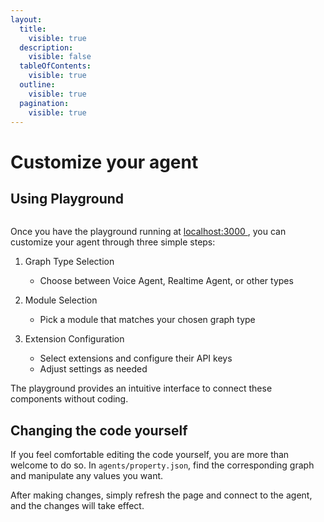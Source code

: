 ```yaml
---
layout:
  title:
    visible: true
  description:
    visible: false
  tableOfContents:
    visible: true
  outline:
    visible: true
  pagination:
    visible: true
---
```


# Customize your agent


## Using Playground

<figure><img src="https://github.com/APTIMA-framework/docs/blob/main/assets/gif/module-example.gif?raw=true" alt=""><figcaption></figcaption></figure>

Once you have the playground running at [ localhost:3000 ](http://localhost:3000), you can customize your agent through three simple steps:

1. Graph Type Selection
   - Choose between Voice Agent, Realtime Agent, or other types

2. Module Selection
   - Pick a module that matches your chosen graph type

3. Extension Configuration
   - Select extensions and configure their API keys
   - Adjust settings as needed

The playground provides an intuitive interface to connect these components without coding.

## Changing the code yourself

If you feel comfortable editing the code yourself, you are more than welcome to do so. In `agents/property.json`, find the corresponding graph and manipulate any values you want.

After making changes, simply refresh the page and connect to the agent, and the changes will take effect.
